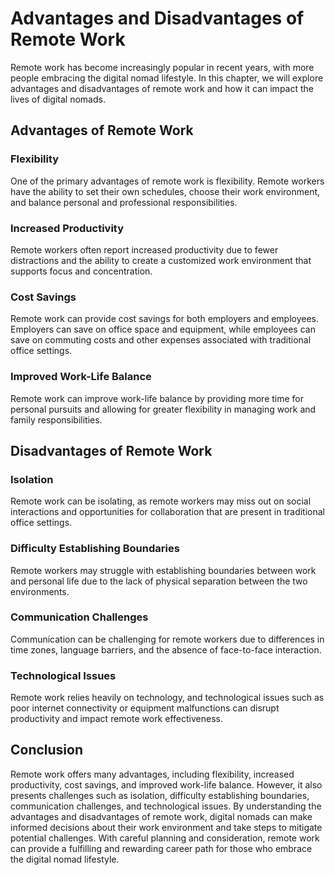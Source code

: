 Advantages and Disadvantages of Remote Work
===============================================================================

Remote work has become increasingly popular in recent years, with more people embracing the digital nomad lifestyle. In this chapter, we will explore advantages and disadvantages of remote work and how it can impact the lives of digital nomads.

Advantages of Remote Work
-------------------------

### Flexibility

One of the primary advantages of remote work is flexibility. Remote workers have the ability to set their own schedules, choose their work environment, and balance personal and professional responsibilities.

### Increased Productivity

Remote workers often report increased productivity due to fewer distractions and the ability to create a customized work environment that supports focus and concentration.

### Cost Savings

Remote work can provide cost savings for both employers and employees. Employers can save on office space and equipment, while employees can save on commuting costs and other expenses associated with traditional office settings.

### Improved Work-Life Balance

Remote work can improve work-life balance by providing more time for personal pursuits and allowing for greater flexibility in managing work and family responsibilities.

Disadvantages of Remote Work
----------------------------

### Isolation

Remote work can be isolating, as remote workers may miss out on social interactions and opportunities for collaboration that are present in traditional office settings.

### Difficulty Establishing Boundaries

Remote workers may struggle with establishing boundaries between work and personal life due to the lack of physical separation between the two environments.

### Communication Challenges

Communication can be challenging for remote workers due to differences in time zones, language barriers, and the absence of face-to-face interaction.

### Technological Issues

Remote work relies heavily on technology, and technological issues such as poor internet connectivity or equipment malfunctions can disrupt productivity and impact remote work effectiveness.

Conclusion
----------

Remote work offers many advantages, including flexibility, increased productivity, cost savings, and improved work-life balance. However, it also presents challenges such as isolation, difficulty establishing boundaries, communication challenges, and technological issues. By understanding the advantages and disadvantages of remote work, digital nomads can make informed decisions about their work environment and take steps to mitigate potential challenges. With careful planning and consideration, remote work can provide a fulfilling and rewarding career path for those who embrace the digital nomad lifestyle.

